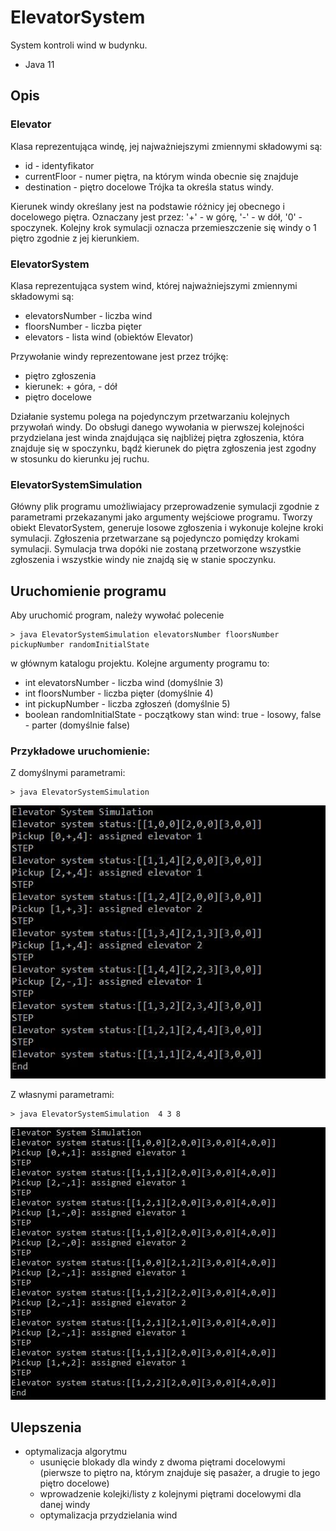 # ElevatorSystem

System kontroli wind w budynku. 

- Java 11

## Opis 
### Elevator
Klasa reprezentująca windę, jej najważniejszymi zmiennymi składowymi są:
- id - identyfikator 
- currentFloor - numer piętra, na którym winda obecnie się znajduje
- destination - piętro docelowe
Trójka ta określa status windy.

Kierunek windy określany jest na podstawie różnicy jej obecnego i docelowego piętra. Oznaczany jest przez: '+' - w górę, '-' - w dół, '0' - spoczynek.
Kolejny krok symulacji oznacza przemieszczenie się windy o 1 piętro zgodnie z jej kierunkiem.


### ElevatorSystem
Klasa reprezentująca system wind, której najważniejszymi zmiennymi składowymi są:
- elevatorsNumber - liczba wind 
- floorsNumber - liczba pięter
- elevators - lista wind (obiektów Elevator)

Przywołanie windy reprezentowane jest przez trójkę:
- piętro zgłoszenia
- kierunek: + góra, - dół
- piętro docelowe

Działanie systemu polega na pojedynczym przetwarzaniu kolejnych przywołań windy. Do obsługi danego wywołania w pierwszej kolejności przydzielana jest winda znajdująca się najbliżej piętra zgłoszenia, która znajduje się w spoczynku, bądź kierunek do piętra zgłoszenia jest zgodny w stosunku do kierunku jej ruchu.


### ElevatorSystemSimulation
Główny plik programu umożliwiajacy przeprowadzenie symulacji zgodnie z parametrami przekazanymi jako argumenty wejściowe programu.
Tworzy obiekt ElevatorSystem, generuje losowe zgłoszenia i wykonuje kolejne kroki symulacji. Zgłoszenia przetwarzane są pojedynczo pomiędzy krokami symulacji. Symulacja trwa dopóki nie zostaną przetworzone wszystkie zgłoszenia i wszystkie windy nie znajdą się w stanie spoczynku.


## Uruchomienie programu
Aby uruchomić program, należy wywołać polecenie
```
> java ElevatorSystemSimulation elevatorsNumber floorsNumber pickupNumber randomInitialState
```
w głównym katalogu projektu.
Kolejne argumenty programu to:
- int elevatorsNumber - liczba wind (domyślnie 3)
- int floorsNumber - liczba pięter (domyślnie 4)
- int pickupNumber - liczba zgłoszeń (domyślnie 5)
- boolean randomInitialState - początkowy stan wind: true - losowy, false - parter (domyślnie false)

### Przykładowe uruchomienie:
Z domyślnymi parametrami:
```
> java ElevatorSystemSimulation 
```
![alt text](https://github.com/kopeadri/ElevatorSystem/blob/main/przyklad_domyslne.jpg)

Z własnymi parametrami:
```
> java ElevatorSystemSimulation  4 3 8 
```
![alt text](https://github.com/kopeadri/ElevatorSystem/blob/main/przyklad.JPG)

## Ulepszenia
- optymalizacja algorytmu
  - usunięcie blokady dla windy z dwoma piętrami docelowymi (pierwsze to piętro na, którym znajduje się pasażer, a drugie to jego piętro docelowe)
  - wprowadzenie kolejki/listy z kolejnymi piętrami docelowymi dla danej windy
  - optymalizacja przydzielania wind
